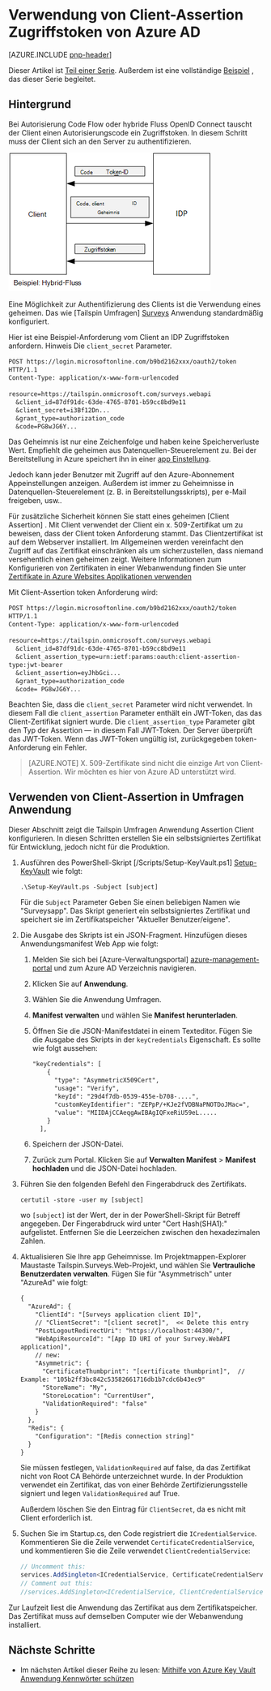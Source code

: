 <properties
   pageTitle="Mit Client-Assertion Zugriffstoken von Azure AD | Microsoft Azure"
   description="Wie Client Assertion Zugriffstoken von Azure AD abgerufen."
   services=""
   documentationCenter="na"
   authors="MikeWasson"
   manager="roshar"
   editor=""
   tags=""/>

<tags
   ms.service="guidance"
   ms.devlang="dotnet"
   ms.topic="article"
   ms.tgt_pltfrm="na"
   ms.workload="na"
   ms.date="05/23/2016"
   ms.author="mwasson"/>

# <a name="using-client-assertion-to-get-access-tokens-from-azure-ad"></a>Verwendung von Client-Assertion Zugriffstoken von Azure AD

[AZURE.INCLUDE [pnp-header](../../includes/guidance-pnp-header-include.md)]

Dieser Artikel ist [Teil einer Serie]. Außerdem ist eine vollständige [Beispiel] , das dieser Serie begleitet.

## <a name="background"></a>Hintergrund

Bei Autorisierung Code Flow oder hybride Fluss OpenID Connect tauscht der Client einen Autorisierungscode ein Zugriffstoken. In diesem Schritt muss der Client sich an den Server zu authentifizieren.

![Clientschlüssel](media/guidance-multitenant-identity/client-secret.png)

Eine Möglichkeit zur Authentifizierung des Clients ist die Verwendung eines geheimen. Das wie [Tailspin Umfragen] [ Surveys] Anwendung standardmäßig konfiguriert.

Hier ist eine Beispiel-Anforderung vom Client an IDP Zugriffstoken anfordern. Hinweis Die `client_secret` Parameter.

```
POST https://login.microsoftonline.com/b9bd2162xxx/oauth2/token HTTP/1.1
Content-Type: application/x-www-form-urlencoded

resource=https://tailspin.onmicrosoft.com/surveys.webapi
  &client_id=87df91dc-63de-4765-8701-b59cc8bd9e11
  &client_secret=i3Bf12Dn...
  &grant_type=authorization_code
  &code=PG8wJG6Y...
```

Das Geheimnis ist nur eine Zeichenfolge und haben keine Speicherverluste Wert. Empfiehlt die geheimen aus Datenquellen-Steuerelement zu. Bei der Bereitstellung in Azure speichert ihn in einer [app Einstellung][configure-web-app].

Jedoch kann jeder Benutzer mit Zugriff auf den Azure-Abonnement Appeinstellungen anzeigen. Außerdem ist immer zu Geheimnisse in Datenquellen-Steuerelement (z. B. in Bereitstellungsskripts), per e-Mail freigeben, usw..

Für zusätzliche Sicherheit können Sie statt eines geheimen [Client Assertion] . Mit Client verwendet der Client ein x. 509-Zertifikat um zu beweisen, dass der Client token Anforderung stammt. Das Clientzertifikat ist auf dem Webserver installiert. Im Allgemeinen werden vereinfacht den Zugriff auf das Zertifikat einschränken als um sicherzustellen, dass niemand versehentlich einen geheimen zeigt. Weitere Informationen zum Konfigurieren von Zertifikaten in einer Webanwendung finden Sie unter [Zertifikate in Azure Websites Applikationen verwenden][using-certs-in-websites]

Mit Client-Assertion token Anforderung wird:

```
POST https://login.microsoftonline.com/b9bd2162xxx/oauth2/token HTTP/1.1
Content-Type: application/x-www-form-urlencoded

resource=https://tailspin.onmicrosoft.com/surveys.webapi
  &client_id=87df91dc-63de-4765-8701-b59cc8bd9e11
  &client_assertion_type=urn:ietf:params:oauth:client-assertion-type:jwt-bearer
  &client_assertion=eyJhbGci...
  &grant_type=authorization_code
  &code= PG8wJG6Y...
```

Beachten Sie, dass die `client_secret` Parameter wird nicht verwendet. In diesem Fall die `client_assertion` Parameter enthält ein JWT-Token, das das Client-Zertifikat signiert wurde. Die `client_assertion_type` Parameter gibt den Typ der Assertion &mdash; in diesem Fall JWT-Token. Der Server überprüft das JWT-Token. Wenn das JWT-Token ungültig ist, zurückgegeben token-Anforderung ein Fehler.

> [AZURE.NOTE] X. 509-Zertifikate sind nicht die einzige Art von Client-Assertion. Wir möchten es hier von Azure AD unterstützt wird.

## <a name="using-client-assertion-in-the-surveys-application"></a>Verwenden von Client-Assertion in Umfragen Anwendung

Dieser Abschnitt zeigt die Tailspin Umfragen Anwendung Assertion Client konfigurieren. In diesen Schritten erstellen Sie ein selbstsigniertes Zertifikat für Entwicklung, jedoch nicht für die Produktion.

1. Ausführen des PowerShell-Skript [/Scripts/Setup-KeyVault.ps1] [ Setup-KeyVault] wie folgt:

    ```
    .\Setup-KeyVault.ps -Subject [subject]
    ```

    Für die `Subject` Parameter Geben Sie einen beliebigen Namen wie "Surveysapp". Das Skript generiert ein selbstsigniertes Zertifikat und speichert sie im Zertifikatspeicher "Aktueller Benutzer/eigene".

2. Die Ausgabe des Skripts ist ein JSON-Fragment. Hinzufügen dieses Anwendungsmanifest Web App wie folgt:

    1. Melden Sie sich bei [Azure-Verwaltungsportal] [ azure-management-portal] und zum Azure AD Verzeichnis navigieren.

    2. Klicken Sie auf **Anwendung**.

    3. Wählen Sie die Anwendung Umfragen.

    4.  **Manifest verwalten** und wählen Sie **Manifest herunterladen**.

    5.  Öffnen Sie die JSON-Manifestdatei in einem Texteditor. Fügen Sie die Ausgabe des Skripts in der `keyCredentials` Eigenschaft. Es sollte wie folgt aussehen:

        ```    
        "keyCredentials": [
            {
              "type": "AsymmetricX509Cert",
              "usage": "Verify",
              "keyId": "29d4f7db-0539-455e-b708-....",
              "customKeyIdentifier": "ZEPpP/+KJe2fVDBNaPNOTDoJMac=",
              "value": "MIIDAjCCAeqgAwIBAgIQFxeRiU59eL.....
            }
          ],
         ```

    6.  Speichern der JSON-Datei.

    7.  Zurück zum Portal. Klicken Sie auf **Verwalten Manifest** > **Manifest hochladen** und die JSON-Datei hochladen.

3. Führen Sie den folgenden Befehl den Fingerabdruck des Zertifikats.

    ```
    certutil -store -user my [subject]
    ```

    wo `[subject]` ist der Wert, der in der PowerShell-Skript für Betreff angegeben. Der Fingerabdruck wird unter "Cert Hash(SHA1):" aufgelistet. Entfernen Sie die Leerzeichen zwischen den hexadezimalen Zahlen.

4. Aktualisieren Sie Ihre app Geheimnisse. Im Projektmappen-Explorer Maustaste Tailspin.Surveys.Web-Projekt, und wählen Sie **Vertrauliche Benutzerdaten verwalten**. Fügen Sie für "Asymmetrisch" unter "AzureAd" wie folgt:

    ```
    {
      "AzureAd": {
        "ClientId": "[Surveys application client ID]",
        // "ClientSecret": "[client secret]",  << Delete this entry
        "PostLogoutRedirectUri": "https://localhost:44300/",
        "WebApiResourceId": "[App ID URI of your Survey.WebAPI application]",
        // new:
        "Asymmetric": {
          "CertificateThumbprint": "[certificate thumbprint]",  // Example: "105b2ff3bc842c53582661716db1b7cdc6b43ec9"
          "StoreName": "My",
          "StoreLocation": "CurrentUser",
          "ValidationRequired": "false"
        }
      },
      "Redis": {
        "Configuration": "[Redis connection string]"
      }
    }
    ```

    Sie müssen festlegen, `ValidationRequired` auf false, da das Zertifikat nicht von Root CA Behörde unterzeichnet wurde. In der Produktion verwendet ein Zertifikat, das von einer Behörde Zertifizierungsstelle signiert und legen `ValidationRequired` auf True.

    Außerdem löschen Sie den Eintrag für `ClientSecret`, da es nicht mit Client erforderlich ist.

5. Suchen Sie im Startup.cs, den Code registriert die `ICredentialService`. Kommentieren Sie die Zeile verwendet `CertificateCredentialService`, und kommentieren Sie die Zeile verwendet `ClientCredentialService`:

    ```csharp
    // Uncomment this:
    services.AddSingleton<ICredentialService, CertificateCredentialService>();
    // Comment out this:
    //services.AddSingleton<ICredentialService, ClientCredentialService>();
    ```

Zur Laufzeit liest die Anwendung das Zertifikat aus dem Zertifikatspeicher. Das Zertifikat muss auf demselben Computer wie der Webanwendung installiert.

## <a name="next-steps"></a>Nächste Schritte

- Im nächsten Artikel dieser Reihe zu lesen: [Mithilfe von Azure Key Vault Anwendung Kennwörter schützen][key vault]


<!-- Links -->
[configure-web-app]: ../app-service-web/web-sites-configure.md
[azure-management-portal]: https://manage.windowsazure.com
[Client-assertion]: https://tools.ietf.org/html/rfc7521
[key vault]: guidance-multitenant-identity-keyvault.md
[Setup-KeyVault]: https://github.com/Azure-Samples/guidance-identity-management-for-multitenant-apps/blob/master/scripts/Setup-KeyVault.ps1
[Surveys]: guidance-multitenant-identity-tailspin.md
[using-certs-in-websites]: https://azure.microsoft.com/blog/using-certificates-in-azure-websites-applications/
[Teil einer Serie]: guidance-multitenant-identity.md
[Beispiel]: https://github.com/Azure-Samples/guidance-identity-management-for-multitenant-apps
